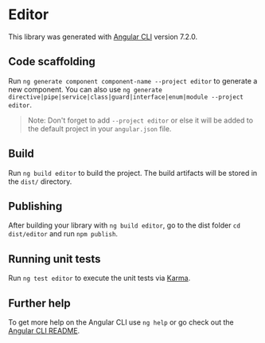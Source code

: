 # Editor

This library was generated with [Angular CLI](https://github.com/angular/angular-cli) version 7.2.0.

## Code scaffolding

Run `ng generate component component-name --project editor` to generate a new component. You can also use `ng generate directive|pipe|service|class|guard|interface|enum|module --project editor`.

> Note: Don't forget to add `--project editor` or else it will be added to the default project in your `angular.json` file.

## Build

Run `ng build editor` to build the project. The build artifacts will be stored in the `dist/` directory.

## Publishing

After building your library with `ng build editor`, go to the dist folder `cd dist/editor` and run `npm publish`.

## Running unit tests

Run `ng test editor` to execute the unit tests via [Karma](https://karma-runner.github.io).

## Further help

To get more help on the Angular CLI use `ng help` or go check out the [Angular CLI README](https://github.com/angular/angular-cli/blob/master/README.md).
